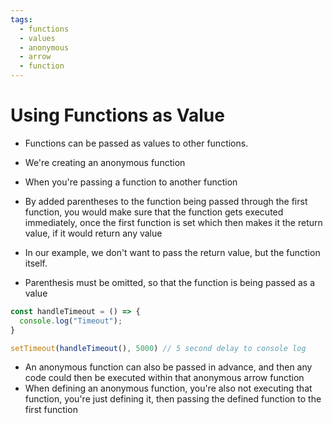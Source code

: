 ```yaml
---
tags:
  - functions
  - values
  - anonymous
  - arrow
  - function
---
```

# Using Functions as Value

* Functions can be passed as values to other functions.
* We're creating an anonymous function
* When you're passing a function to another function

* By added parentheses to the function being passed through the first function, you would make sure that the function gets executed immediately, once the first function is set which then makes it the return value, if it would return any value
* In our example,  we don't want to pass the return value, but the function itself.
* Parenthesis must be omitted, so that the function is being passed as a value

```js
const handleTimeout = () => {
  console.log("Timeout");
}

setTimeout(handleTimeout(), 5000) // 5 second delay to console log
```

* An anonymous function can also be passed in advance, and then any code could then be executed within that anonymous arrow function
* When defining an anonymous function, you're also not executing that function, you're just defining it, then passing the defined function to the first function

